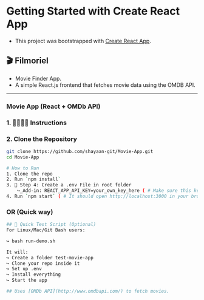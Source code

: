 # Getting Started with Create React App

- This project was bootstrapped with [Create React App](https://github.com/facebook/create-react-app).

## 🎬 Filmoriel
- Movie Finder App.
- A simple React.js frontend that fetches movie data using the OMDB API.

---

### Movie App (React + OMDb API)

### 1. 👨🏻‍🏫📎 Instructions 

### 2. Clone the Repository
```bash
git clone https://github.com/shayaan-git/Movie-App.git
cd Movie-App

# How to Run
1. Clone the repo
2. Run `npm install`
3. 🔐 Step 4: Create a .env File in root folder
    ↪_Add-in: REACT_APP_API_KEY=your_own_key_here ( # Make sure this key matches your actual API key.)
4. Run `npm start` ( # It should open http://localhost:3000 in your browser with your app running!)

```
### OR (Quick way)
```bash
## 🔧 Quick Test Script (Optional)
For Linux/Mac/Git Bash users:

↪ bash run-demo.sh

It will:
↪ Create a folder test-movie-app
↪ Clone your repo inside it
↪ Set up .env
↪ Install everything
↪ Start the app

## Uses [OMDb API](http://www.omdbapi.com/) to fetch movies.
